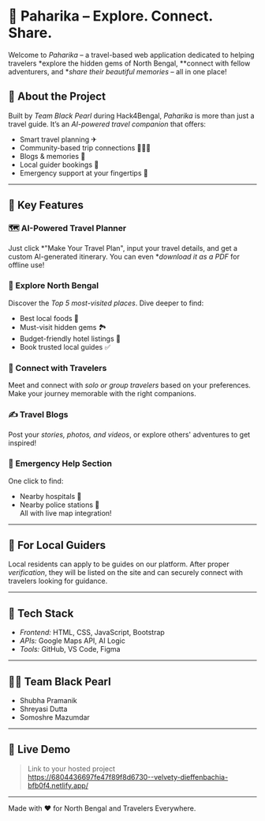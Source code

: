 # 🌄 Paharika – Explore. Connect. Share.

Welcome to *Paharika* – a travel-based web application dedicated to helping travelers *explore the hidden gems of North Bengal, **connect with fellow adventurers, and **share their beautiful memories* – all in one place!

## 🧠 About the Project

Built by *Team Black Pearl* during Hack4Bengal, *Paharika* is more than just a travel guide. It’s an *AI-powered travel companion* that offers:

- Smart travel planning ✈  
- Community-based trip connections 🧑‍🤝‍🧑  
- Blogs & memories 📸  
- Local guider bookings 🧭  
- Emergency support at your fingertips 🚨

---

## 🚀 Key Features

### 🗺 AI-Powered Travel Planner
Just click *"Make Your Travel Plan", input your travel details, and get a custom AI-generated itinerary. You can even **download it as a PDF* for offline use!

### 🌟 Explore North Bengal
Discover the *Top 5 most-visited places*. Dive deeper to find:
- Best local foods 🍱  
- Must-visit hidden gems 🏞  
- Budget-friendly hotel listings 🏨  
- Book trusted local guides ✅

### 👥 Connect with Travelers
Meet and connect with *solo or group travelers* based on your preferences. Make your journey memorable with the right companions.

### ✍ Travel Blogs
Post your *stories, photos, and videos*, or explore others' adventures to get inspired!

### 👮 Emergency Help Section
One click to find:
- Nearby hospitals 🏥  
- Nearby police stations 🚓  
All with live map integration!

---

## 🧭 For Local Guiders

Local residents can apply to be guides on our platform. After proper *verification*, they will be listed on the site and can securely connect with travelers looking for guidance.

---

## 🔧 Tech Stack

- *Frontend:* HTML, CSS, JavaScript, Bootstrap  
- *APIs:* Google Maps API, AI Logic 
- *Tools:* GitHub, VS Code, Figma

---

## 🧑‍💻 Team Black Pearl

- Shubha Pramanik  
- Shreyasi Dutta
- Somoshre Mazumdar

---

## 📌 Live Demo

> Link to your hosted project  
> https://6804436697fe47f89f8d6730--velvety-dieffenbachia-bfb0f4.netlify.app/

---



Made with ❤ for North Bengal and Travelers Everywhere.
